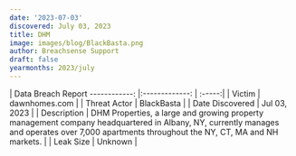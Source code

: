 ```yaml
---
date: '2023-07-03'
discovered: July 03, 2023
title: DHM
image: images/blog/BlackBasta.png
author: Breachsense Support
draft: false
yearmonths: 2023/july
---
```



| Data Breach Report
------------:     |:-------------:    | :-----:|
| Victim      | dawnhomes.com      | 
| Threat Actor      | BlackBasta      | 
| Date Discovered      | Jul 03, 2023      | 
| Description      | DHM Properties, a large and growing property management company headquartered in Albany, NY, currently manages and operates over 7,000 apartments throughout the NY, CT, MA and NH markets.      | 
| Leak Size      | Unknown      | 

